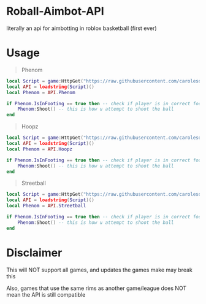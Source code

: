 # Roball-Aimbot-API
literally an api for aimbotting in roblox basketball (first ever)

# Usage

> Phenom
```lua
local Script = game:HttpGet("https://raw.githubusercontent.com/carolesdaughter/Roball-Aimbot-API/main/API.lua")
local API = loadstring(Script)()
local Phenom = API.Phenom

if Phenom.IsInFooting == true then -- check if player is in correct footing
    Phenom:Shoot() -- this is how u attempt to shoot the ball
end
```
> Hoopz
```lua
local Script = game:HttpGet("https://raw.githubusercontent.com/carolesdaughter/Roball-Aimbot-API/main/API.lua")
local API = loadstring(Script)()
local Phenom = API.Hoopz

if Phenom.IsInFooting == true then -- check if player is in correct footing
    Phenom:Shoot() -- this is how u attempt to shoot the ball
end
```
> Streetball
```lua
local Script = game:HttpGet("https://raw.githubusercontent.com/carolesdaughter/Roball-Aimbot-API/main/API.lua")
local API = loadstring(Script)()
local Phenom = API.Streetball

if Phenom.IsInFooting == true then -- check if player is in correct footing
    Phenom:Shoot() -- this is how u attempt to shoot the ball
end
```

# Disclaimer

This will NOT support all games, and updates the games make may break this

Also, games that use the same rims as another game/league does NOT mean the API is still compatible
